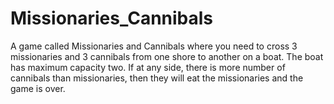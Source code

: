 # Missionaries_Cannibals
A game called Missionaries and Cannibals where you need to cross 3 missionaries and 3 cannibals from one shore to another on a boat. The boat has maximum capacity two. If at any side, there is more number of cannibals than missionaries, then they will eat the missionaries and the game is over.
